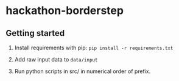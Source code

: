 # hackathon-borderstep

## Getting started

1. Install requirements with pip: ```pip install -r requirements.txt```

2. Add raw input data to ```data/input```

3. Run python scripts in src/ in numerical order of prefix.
